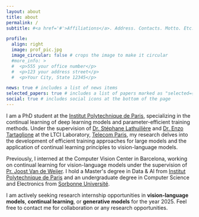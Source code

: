 ```yaml
---
layout: about
title: about
permalink: /
subtitle: #<a href='#'>Affiliations</a>. Address. Contacts. Motto. Etc.

profile:
  align: right
  image: prof_pic.jpg
  image_circular: false # crops the image to make it circular
  #more_info: >
  #  <p>555 your office number</p>
  #  <p>123 your address street</p>
  #  <p>Your City, State 12345</p>

news: true # includes a list of news items
selected_papers: true # includes a list of papers marked as "selected={true}"
social: true # includes social icons at the bottom of the page
---
```


I am a PhD student at the [Institut Polytechnique de Paris](https://www.ip-paris.fr), specializing in the continual learning of deep learning models and parameter-efficient training methods. Under the supervision of [Dr. Stéphane Lathuilière](http://stelat.eu/) and [Dr. Enzo Tartaglione](https://enzotarta.github.io/) at the LTCI Laboratory, [Telecom Paris](https://www.telecom-paris.fr/), my research delves into the development of efficient training approaches for large models and the application of continual learning principles to vision-language models.

Previously, I interned at the Computer Vision Center in Barcelona, working on continual learning for vision-language models under the supervision of [Pr. Joost Van de Weijer](https://scholar.google.com/citations?user=Gsw2iUEAAAAJ&hl=en). I hold a Master's degree in Data & AI from [Institut Polytechnique de Paris](https://www.ip-paris.fr) and an undergraduate degree in Computer Science and Electronics from [Sorbonne Université](https://www.sorbonne-universite.fr/).

I am actively seeking research internship opportunities in **vision-language models**, **continual learning**, or **generative models** for the year 2025. Feel free to contact me for collaboration or any research opportunities.

